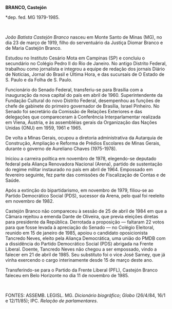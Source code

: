 **BRANCO, Castejón**

\*dep. fed. MG 1979-1985.

 

*João Batista Castejón Branco* nasceu em Monte Santo de Minas (MG), no
dia 23 de março de 1919, filho do serventuário da Justiça Diomar Branco
e de Maria Castejón Branco.

Estudou no Instituto Cesário Mota em Campinas (SP) e concluiu o
secundário no Colégio Pedro II do Rio de Janeiro. No antigo Distrito
Federal, trabalhou como jornalista e integrou a equipe de redação dos
jornais Diário de Notícias, Jornal do Brasil e Última Hora, e das
sucursais de O Estado de S. Paulo e da Folha de S. Paulo.

Funcionário do Senado Federal, transferiu-se para Brasília com a
inauguração da nova capital do país em abril de 1960. Superintendente da
Fundação Cultural do novo Distrito Federal, desempenhou as funções de
chefe de gabinete do primeiro governador de Brasília, Israel Pinheiro.
No Senado foi secretário da Comissão de Relações Exteriores e das
delegações que compareceram à Conferência Interparlamentar realizada em
Viena, Áustria, e às assembléias gerais da Organização das Nações Unidas
(ONU) em 1959, 1961 e 1965.

De volta a Minas Gerais, ocupou a diretoria administrativa da Autarquia
de Construção, Ampliação e Reforma de Prédios Escolares de Minas Gerais,
durante o governo de Aureliano Chaves (1975-1978).

Iniciou a carreira política em novembro de 1978, elegendo-se deputado
federal pela Aliança Renovadora Nacional (Arena), partido de sustentação
do regime militar instaurado no país em abril de 1964. Empossado em
fevereiro seguinte, fez parte das comissões de Fiscalização de Contas e
de Saúde.

Após a extinção do bipartidarismo, em novembro de 1979, filiou-se ao
Partido Democrático Social (PDS), sucessor da Arena, pelo qual foi
reeleito em novembro de 1982.

Castejón Branco não compareceu à sessão de 25 de abril de 1984 em que a
Câmara rejeitou a emenda Dante de Oliveira, que previa eleições diretas
para presidente da República. Derrotada a proposição — faltaram 22 votos
para que fosse levada à apreciação do Senado — no Colégio Eleitoral,
reunido em 15 de janeiro de 1985, apoiou o candidato oposicionista
Tancredo Neves, eleito pela Aliança Democrática, uma união do PMDB com a
dissidência do Partido Democrático Social (PDS) abrigada na Frente
Liberal. Doente, Tancredo Neves não chegou a ser empossado, vindo a
falecer em 21 de abril de 1985. Seu substituto foi o vice José Sarney,
que já vinha exercendo o cargo interinamente desde 15 de março deste
ano.

Transferindo-se para o Partido da Frente Liberal (PFL), Castejón Branco
faleceu em Belo Horizonte no dia 11 de novembro de 1985.

 

FONTES: ASSEMB. LEGISL. MG. *Dicionário biográfico*; *Globo* (26/4/84,
16/1 e 12/11/85); IPC. *Relação de parlamentares*.

 
